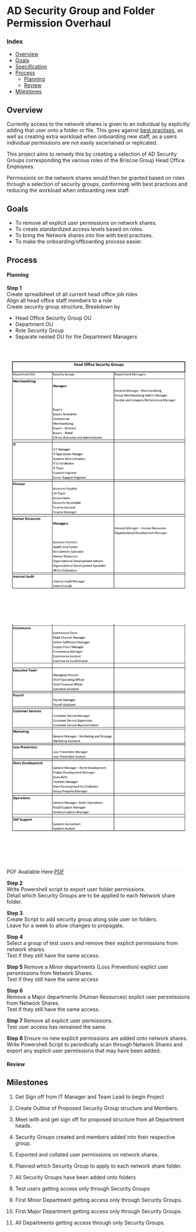 # AD Security Group and Folder Permission Overhaul

### Index
* [Overview](#overview)  
* [Goals](#goals)  
* [Specification](#specificaiton)
* [Process](#process)
    - [Planning](#planning)
    - [Review](#review)
* [Milestones](#milestones)

## Overview
Currently access to the network shares is given to an individual by explicitly adding that user onto a folder or file. This goes against [best practises](https://www.netwrix.com/ntfs_permissions_management.html), as well as creating extra workload when onboarding new staff, as a users individual permissions are not easily ascertained or replicated.

This project aims to remedy this by creating a selection of AD Security Groups corresponding the various roles of the Briscoe Group Head Office Employees.

Permissions on the network shares would then be granted based on roles through a selection of security groups, conforming with best practices and reducing the workload when onboarding new staff.


## Goals
* To remove all explicit user permissions on network shares.
* To create standardized access levels based on roles.
* To bring the Network shares into line with best practises.
* To make the onboarding/offboarding process easier.


## Process

#### Planning

**Step 1**  
Create spreadsheet of all current head office job roles  
Align all head office staff members to a role  
Create security group structure, Breakdown by 
- Head Office Security Group OU  
- Department OU  
- Role Security Group  
- Separate nested OU for the Department Managers    

![HO Security Groups Page 1](resources/AD_Security_Group_tree-1.jpg)  
![HO Security Groups Page 2](resources/AD_Security_Group_tree-2.jpg)  
PDF Available Here [PDF](resources/AD_Security_Group_tree.pdf)

**Step 2**  
Write Powershell script to export user folder permissions.  
Detail which Security Groups are to be applied to each Network share folder.

**Step 3**  
Create Script to add security group along side user on folders.  
Leave for a week to allow changes to propagate.

**Step 4**  
Select a group of test users and remove their explicit permissions from network shares.  
Test if they still have the same access.  

**Step 5**
Remove a Minor departments (Loss Prevention) explict user persmissions from Network Shares.  
Test if they still have the same access

**Step 6**  
Remove a Major departments (Human Resources) explict user persmissions from Network Shares.  
Test if they still have the same access.

**Step 7**
Remove all explicit user permissions.  
Test user access has remained the same.

**Step 8**
Ensure no new explicit permissions are added onto network shares.  
Write Powershell Script to periodically scan through Network Shares and export any explicit user permissions that may have been added.


#### Review



## Milestones

1. Get Sign off from IT Manager and Team Lead to begin Project

2. Create Outline of Proposed Security Group structure and Members.
  
3. Meet with and get sign off for proposed structure from all Department heads.

4. Security Groups created and members added into their respective group.

5. Exported and collated user permissions on network shares.

6. Planned which Security Group to apply to each network share folder.

7. All Security Groups have been added onto folders

8. Test users getting access only through Security Groups

9. First Minor Department getting access only through Security Groups.

10. First Major Department getting access only through Security Groups.

11. All Departments getting access through only Security Groups.


